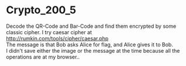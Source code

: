 # Crypto_200_5
Decode the QR-Code and Bar-Code and find them encrypted by some classic cipher. I try caesar cipher at http://rumkin.com/tools/cipher/caesar.php  
The message is that Bob asks Alice for flag, and Alice gives it to Bob.  
I didn't save either the image or the message at the time because all the operations are at my browser..
